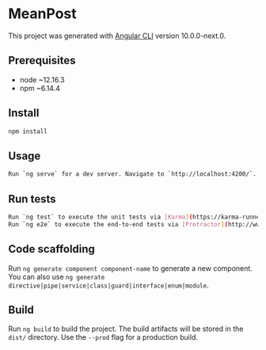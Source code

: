 # MeanPost

This project was generated with [Angular CLI](https://github.com/angular/angular-cli) version 10.0.0-next.0.

## Prerequisites

- node ~12.16.3
- npm ~6.14.4

## Install

```sh
npm install
```

## Usage

```sh
Run `ng serve` for a dev server. Navigate to `http://localhost:4200/`. The app will automatically reload if you change any of the source files.
```

## Run tests

```sh
Run `ng test` to execute the unit tests via [Karma](https://karma-runner.github.io).
Run `ng e2e` to execute the end-to-end tests via [Protractor](http://www.protractortest.org/).
```

## Code scaffolding

Run `ng generate component component-name` to generate a new component. You can also use `ng generate directive|pipe|service|class|guard|interface|enum|module`.

## Build

Run `ng build` to build the project. The build artifacts will be stored in the `dist/` directory. Use the `--prod` flag for a production build.
